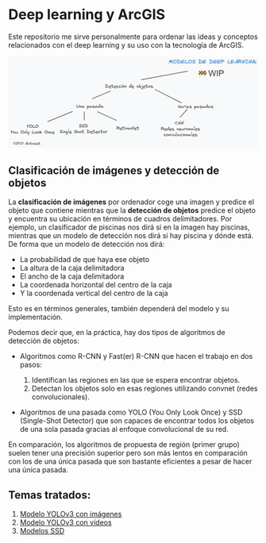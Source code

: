 # Deep learning y ArcGIS

Este repositorio me sirve personalmente para ordenar las ideas y conceptos relacionados con el deep learning y su uso con la tecnología de ArcGIS. 

![](./YOLOv3-imagenes/images/schemaWIP.png)

## Clasificación de imágenes y detección de objetos
La **clasificación de imágenes** por ordenador coge una imagen y predice el objeto que contiene mientras que la **detección de objetos** predice el objeto y encuentra su ubicación en términos de cuadros delimitadores. Por ejemplo, un clasificador de piscinas nos dirá si en la imagen hay piscinas, mientras que un modelo de detección nos dirá si hay piscina y dónde está. De forma que un modelo de detección nos dirá:
- La probabilidad de que haya ese objeto
- La altura de la caja delimitadora
- El ancho de la caja delimitadora
- La coordenada horizontal del centro de la caja
- Y la coordenada vertical del centro de la caja

Esto es en términos generales, también dependerá del modelo y su implementación.

Podemos decir que, en la práctica, hay dos tipos de algoritmos de detección de objetos:
* Algoritmos como R-CNN y Fast(er) R-CNN que hacen el trabajo en dos pasos:
    1. Identifican las regiones en las que se espera encontrar objetos.
    2. Detectan los objetos solo en esas regiones utilizando convnet (redes convolucionales).

* Algoritmos de una pasada como YOLO (You Only Look Once) y SSD (Single-Shot Detector) que son capaces de encontrar todos los objetos de una sola pasada gracias al enfoque convolucional de su red. 

En comparación, los algoritmos de propuesta de región (primer grupo) suelen tener una precisión superior pero son más lentos en comparación con los de una única pasada que son bastante eficientes a pesar de hacer una única pasada. 

## Temas tratados:
1. [Modelo YOLOv3 con imágenes](./YOLOv3-imagenes/Imagenes.md)
2. [Modelo YOLOv3 con vídeos](./YOLOv3-imagenes/Videos.md)
3. [Modelos SSD](./SSD/Intro.md)